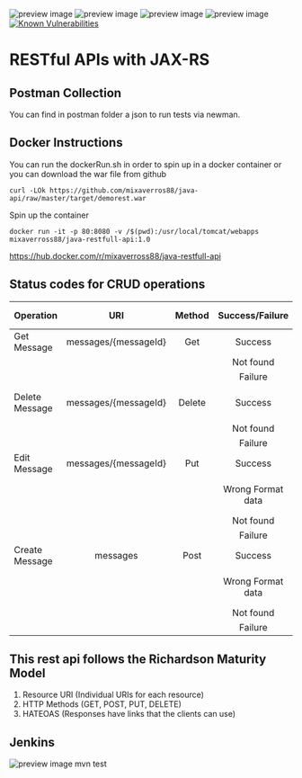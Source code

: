 ![preview image](https://img.shields.io/github/followers/mixaverros88?label=Follow&style=plastic)
![preview image](https://img.shields.io/github/forks/mixaverros88/java-api?style=plastic)
![preview image](https://img.shields.io/github/stars/mixaverros88/java-api?style=plastic)
![preview image](https://img.shields.io/github/watchers/mixaverros88/java-api?style=plastic)
[![Known Vulnerabilities](https://snyk.io/test/github/mixaverros88/java-api/badge.svg?targetFile=pom.xml)](https://snyk.io/test/github/mixaverros88/java-api?targetFile=pom.xml)

# RESTful APIs with JAX-RS


## Postman Collection ##
You can find in postman folder a json to run tests via newman.

## Docker Instructions ##
You can run the dockerRun.sh in order to spin up in a docker container or you can download the war file from github
````
curl -LOk https://github.com/mixaverros88/java-api/raw/master/target/demorest.war
````
Spin up the container
````
docker run -it -p 80:8080 -v /$(pwd):/usr/local/tomcat/webapps mixaverross88/java-restfull-api:1.0
````
https://hub.docker.com/r/mixaverross88/java-restfull-api

## Status codes for CRUD operations ##

|Operation|URI|Method|Success/Failure|Status Code|
|----  |:-----:|:-----:|:-----:|:-----:|
|Get Message|messages/{messageId}|Get|Success|200|
| | | |Not found|404|
| | | |Failure|500|
|Delete Message|messages/{messageId}|Delete|Success|200 or 204|
| | | |Not found|404|
| | | |Failure|500|
|Edit Message|messages/{messageId}|Put|Success|201|
| | | |Wrong Format data|400 or 415|
| | | |Not found|404|
| | | |Failure|500|
|Create Message|messages|Post|Success|201|
| | | |Wrong Format data|400 or 415|
| | | |Not found|404|
| | | |Failure|500|


## This rest api follows the Richardson Maturity Model ##
1. Resource URI (Individual URIs for each resource)
2. HTTP Methods (GET, POST, PUT, DELETE)
3. HATEOAS (Responses have links that the clients can use) 

## Jenkins ##
![preview image](https://raw.githubusercontent.com/mixaverros88/java-api/master/src/main/webapp/resources/img/jenkins.jpg)
mvn test
